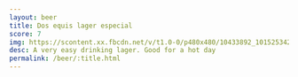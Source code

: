 ```yaml
---
layout: beer
title: Dos equis lager especial
score: 7
img: https://scontent.xx.fbcdn.net/v/t1.0-0/p480x480/10433892_10152534289243745_2400323308581320924_n.jpg?oh=7f232ddcfcc63568b4ab4cc39fb2301d&oe=58CB220B
desc: A very easy drinking lager. Good for a hot day
permalink: /beer/:title.html
---
```

